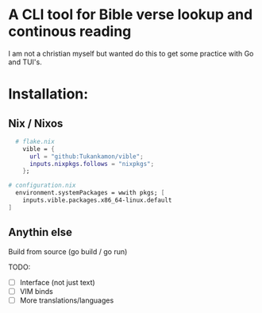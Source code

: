 # A CLI tool for Bible verse lookup and continous reading

I am not a christian myself but wanted do this to get some practice with Go and TUI's.

# Installation:

## Nix / Nixos

```nix
  # flake.nix
    vible = {
      url = "github:Tukankamon/vible";
      inputs.nixpkgs.follows = "nixpkgs";
    };
```
```nix
# configuration.nix
  environment.systemPackages = wwith pkgs; [
    inputs.vible.packages.x86_64-linux.default
]
```

## Anythin else

Build from source (go build / go run)



TODO:
- [ ] Interface (not just text)
- [ ] VIM binds
- [ ] More translations/languages
